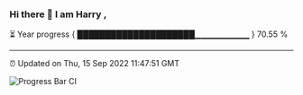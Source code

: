 ### Hi there 👋 I am Harry , 

⏳ Year progress { █████████████████████▁▁▁▁▁▁▁▁▁ } 70.55 %

---

⏰ Updated on Thu, 15 Sep 2022 11:47:51 GMT

![Progress Bar CI](https://github.com/duykhang68/duykhang68/workflows/Progress%20Bar%20CI/badge.svg)
